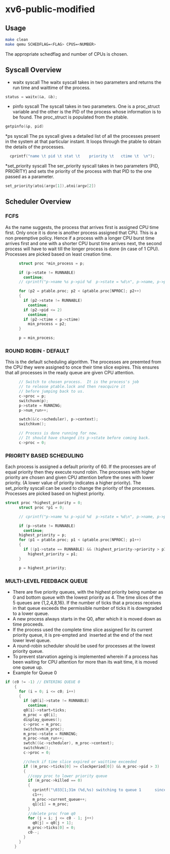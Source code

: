 # xv6-public-modified

## Usage

```bash
make clean
make qemu SCHEDFLAG=<FLAG> CPUS=<NUMBER>
```

The appropriate schedflag and number of CPUs is chosen.

## Syscall Overview

* waitx syscall
The waitx syscall takes in two parameters and returns the run time and waittime of the process.

```c
status = waitx(&a, &b);
```

* pinfo syscall
The syscall takes in two parameters. One is a proc_struct variable and the other is the PID of the process whose information is to be found.
The proc_struct is populated from the ptable.

```c
getpinfo(&p, pid)
```

*ps syscall
The ps syscall gives a detailed list of all the processes present in the system at that particular instant. It loops through the ptable to obtain the details of the processes.

```c
  cprintf("name \t pid \t stat \t    priority \t   ctime \t  \n");
```

*set_priority syscall
The ser_priority syscall takes in two parameters (PID, PRIORITY) and sets the priority of the process with that PID to the one passed as a parameter.

```c
set_priority(atoi(argv[1]),atoi(argv[2])
```

## Scheduler Overview

### FCFS

As the name suggests, the process that arrives first is assigned CPU time first. Only once it is done is another process assigned that CPU.
This is a non preemptive policy. Hence if a process with a longer CPU burst time arrives first and one with a shorter CPU burst time arrives next, the second process will have to wait till the longer process is done (in case of 1 CPU). Processes are picked based on least creation time.

```c
      struct proc *min_process = p;

      if (p->state != RUNNABLE)
        continue;
      // cprintf("p->name %s p->pid %d  p->state = %d\n", p->name, p->pid, p->state);

      for (p2 = ptable.proc; p2 < &ptable.proc[NPROC]; p2++)
      {
        if (p2->state != RUNNABLE)
          continue;
        if (p2->pid <= 2)
          continue;
        if (p2->ctime < p->ctime)
          min_process = p2;
      }

      p = min_process;
```

### ROUND ROBIN - DEFAULT

This is the default scheduling algorithm. The processes are preemted from the CPU they were assigned to once their time slice expires. This ensures that all processes in the ready queue are given CPU attention.

```c
      // Switch to chosen process.  It is the process's job
      // to release ptable.lock and then reacquire it
      // before jumping back to us.
      c->proc = p;
      switchuvm(p);
      p->state = RUNNING;
      p->num_run++;

      swtch(&(c->scheduler), p->context);
      switchkvm();

      // Process is done running for now.
      // It should have changed its p->state before coming back.
      c->proc = 0;
```

### PRIORITY BASED SCHEDULING

Each process is assigned a default priority of 60. If the processes are of equal priority then they execute round robin. The processes with higher priority are chosen and given CPU attention before the ones with lower priority. (A lower value of priority indicates a higher priority).
The set_priority syscall can be used to change the priority of the processes. Processes are picked based on highest priority.

```c
struct proc *highest_priority = 0;
      struct proc *p1 = 0;

      // cprintf("p->name %s p->pid %d  p->state = %d\n", p->name, p->pid, p->state);

      if (p->state != RUNNABLE)
        continue;
      highest_priority = p;
      for (p1 = ptable.proc; p1 < &ptable.proc[NPROC]; p1++)
      {
        if ((p1->state == RUNNABLE) && (highest_priority->priority > p1->priority))
          highest_priority = p1;
      }

      p = highest_priority;
```

### MULTI-LEVEL FEEDBACK QUEUE

* There are five priority queues, with the highest priority being number as 0 and bottom queue with the lowest priority as 4. The time slices of the 5 queues are {1,2,4,8,16}. If the number of ticks that a process receives in that queue exceeds the permissible number of ticks it is downgraded to a lower queue.
* A new process always starts in the Q0, after which it is moved down as time proceeds.
* If the process used the complete time slice assigned for its current priority queue, it is pre-empted and ​ inserted at the end of the next lower level queue.
* A round-robin scheduler should be used for processes at the lowest priority queue.
* To prevent starvation ageing is implemented wherein if a process has been waiting for CPU attention for more than its wait time, it is moved one queue up.
* Example for Queue 0

```c
if (c0 != -1) // ENTERING QUEUE 0
    {
      for (i = 0; i <= c0; i++)
      {
        if (q0[i]->state != RUNNABLE)
          continue;
        q0[i]->start=ticks;
        m_proc = q0[i];
        display_queues();
        c->proc = m_proc;
        switchuvm(m_proc);
        m_proc->state = RUNNING;
        m_proc->num_run++;
        swtch((&c->scheduler), m_proc->context);
        switchkvm();
        c->proc = 0;

        //check if time slice expired or waittime exceeded
        if ((m_proc->ticks[0] >= clockperiod[0]) && m_proc->pid > 3)
        {
          //copy proc to lower priority queue
          if (m_proc->killed == 0)
          {
            cprintf("\033[1;31m (%d,%s) switching to queue 1      since ticks of [0]= %d\n\033[0m", m_proc->pid,m_proc->name, m_proc->ticks[0]);
            c1++;
            m_proc->current_queue++;
            q1[c1] = m_proc;
          }
          //delete proc from q0
          for (j = i; j <= c0 - 1; j++)
            q0[j] = q0[j + 1];
          m_proc->ticks[0] = 0;
          c0--;
        }
      }
    }
```
